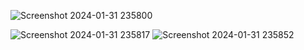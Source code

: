 ![Screenshot 2024-01-31 235800](https://github.com/ishaankush/School/assets/49335266/205786f2-90da-416f-b433-fc1c21be21e0)

![Screenshot 2024-01-31 235817](https://github.com/ishaankush/School/assets/49335266/89c36fef-a17c-4a18-a5ec-ac8dc841e73a)
![Screenshot 2024-01-31 235852](https://github.com/ishaankush/School/assets/49335266/b63be634-6f53-4e6f-80e5-53fecb8e9d86)
